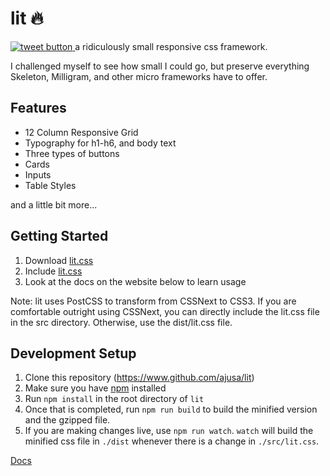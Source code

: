 # lit 🔥
<a href="https://twitter.com/intent/tweet?text=World's+smallest+responsive+CSS+framework:&url=https%3A%2F%2Fgithub.com%2Fajusa%2Flit&hashtags=github&original_referer=http%3A%2F%2Fgithub.com%2F&tw_p=tweetbutton" target="_blank">
  <img src="http://jpillora.com/github-twitter-button/img/tweet.png"
       alt="tweet button" title="lit"></img>
</a>
a ridiculously small responsive css framework.

I challenged myself to see how small I could go, but preserve everything Skeleton, Milligram, and other micro frameworks have to offer.
## Features
* 12 Column Responsive Grid
* Typography for h1-h6, and body text
* Three types of buttons
* Cards
* Inputs
* Table Styles

and a little bit more...

## Getting Started
1. Download [lit.css](https://github.com/Ajusa/lit/blob/master/dist/lit.css)
2. Include [lit.css](https://github.com/Ajusa/lit/blob/master/dist/lit.css)
3. Look at the docs on the website below to learn usage

Note: lit uses PostCSS to transform from CSSNext to CSS3. If you are comfortable outright using CSSNext, you can directly
include the lit.css file in the src directory. Otherwise, use the dist/lit.css file.

## Development Setup
1. Clone this repository (https://www.github.com/ajusa/lit)
2. Make sure you have [npm](https://www.npmjs.com/get-npm) installed
3. Run `npm install` in the root directory of `lit`
4. Once that is completed, run `npm run build` to build the minified version and the gzipped file.
5. If you are making changes live, use `npm run watch`. `watch` will build the minified css file in `./dist` whenever there is a change in `./src/lit.css`.

[Docs](https://ajusa.github.io/lit/)

